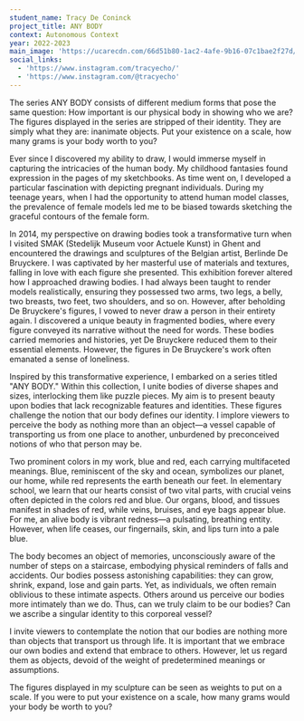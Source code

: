 ```yaml
---
student_name: Tracy De Coninck
project_title: ANY BODY
context: Autonomous Context
year: 2022-2023
main_image: 'https://ucarecdn.com/66d51b80-1ac2-4afe-9b16-07c1bae2f27d/'
social_links:
  - 'https://www.instagram.com/tracyecho/'
  - 'https://www.instagram.com/@tracyecho'
---
```

The series ANY BODY consists of different medium forms that pose the same question: How important is our physical body in showing who we are? The figures displayed in the series are stripped of their identity. They are simply what they are: inanimate objects. 
Put your existence on a scale, how many grams is your body worth to you?

Ever since I discovered my ability to draw, I would immerse myself in capturing the intricacies of the human body. My childhood fantasies found expression in the pages of my sketchbooks. As time went on, I developed a particular fascination with depicting pregnant individuals. During my teenage years, when I had the opportunity to attend human model classes, the prevalence of female models led me to be biased towards sketching the graceful contours of the female form. 

In 2014, my perspective on drawing bodies took a transformative turn when I visited SMAK (Stedelijk Museum voor Actuele Kunst) in Ghent and encountered the drawings and sculptures of the Belgian artist, Berlinde De Bruyckere. I was captivated by her masterful use of materials and textures, falling in love with each figure she presented. This exhibition forever altered how I approached drawing bodies. I had always been taught to render models realistically, ensuring they possessed two arms, two legs, a belly, two breasts, two feet, two shoulders, and so on. However, after beholding De Bruyckere's figures, I vowed to never draw a person in their entirety again. I discovered a unique beauty in fragmented bodies, where every figure conveyed its narrative without the need for words. These bodies carried memories and histories, yet De Bruyckere reduced them to their essential elements. However, the figures in De Bruyckere's work often emanated a sense of loneliness.

Inspired by this transformative experience, I embarked on a series titled "ANY BODY." Within this collection, I unite bodies of diverse shapes and sizes, interlocking them like puzzle pieces. My aim is to present beauty upon bodies that lack recognizable features and identities. These figures challenge the notion that our body defines our identity. I implore viewers to perceive the body as nothing more than an object—a vessel capable of transporting us from one place to another, unburdened by preconceived notions of who that person may be.

Two prominent colors in my work, blue and red, each carrying multifaceted meanings. Blue, reminiscent of the sky and ocean, symbolizes our planet, our home, while red represents the earth beneath our feet. In elementary school, we learn that our hearts consist of two vital parts, with crucial veins often depicted in the colors red and blue. Our organs, blood, and tissues manifest in shades of red, while veins, bruises, and eye bags appear blue.
For me, an alive body is vibrant redness—a pulsating, breathing entity. However, when life ceases, our fingernails, skin, and lips turn into a pale blue. 

The body becomes an object of memories, unconsciously aware of the number of steps on a staircase, embodying physical reminders of falls and accidents. Our bodies possess astonishing capabilities: they can grow, shrink, expand, lose and gain parts. Yet, as individuals, we often remain oblivious to these intimate aspects. Others around us perceive our bodies more intimately than we do. Thus, can we truly claim to be our bodies? Can we ascribe a singular identity to this corporeal vessel?

I invite viewers to contemplate the notion that our bodies are nothing more than objects that transport us through life. It is important that we embrace our own bodies and extend that embrace to others. However, let us regard them as objects, devoid of the weight of predetermined meanings or assumptions.

The figures displayed in my sculpture can be seen as weights to put on a scale. If you were to put your existence on a scale, how many grams would your body be worth to you?